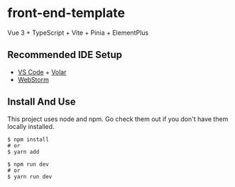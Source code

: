# front-end-template

Vue 3 + TypeScript + Vite + Pinia + ElementPlus

## Recommended IDE Setup

- [VS Code](https://code.visualstudio.com/) + [Volar](https://marketplace.visualstudio.com/items?itemName=johnsoncodehk.volar)
- [WebStorm](https://www.jetbrains.com/webstorm/)

## Install And Use
This project uses node and npm. Go check them out if you don't have them locally installed.

```shell
$ npm install 
# or
$ yarn add

$ npm run dev
# or
$ yarn run dev
```
